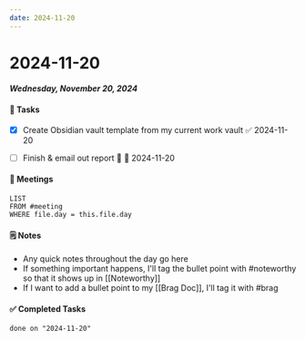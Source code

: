 ```yaml
---
date: 2024-11-20
---
```

# 2024-11-20

#### _Wednesday, November 20, 2024_

#### 📝 Tasks

- [x] Create Obsidian vault template from my current work vault ✅ 2024-11-20
- [ ] Finish & email out report 🔺 📅 2024-11-20 


#### 📅 Meetings

```dataview
LIST
FROM #meeting
WHERE file.day = this.file.day
```

#### 🗒️ Notes

- Any quick notes throughout the day go here
- If something important happens, I'll tag the bullet point with #noteworthy so that it shows up in [[Noteworthy]]
- If I want to add a bullet point to my [[Brag Doc]], I'll tag it with #brag

#### ✅ Completed Tasks

```tasks
done on "2024-11-20"
```